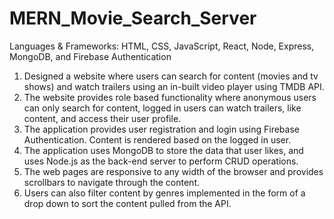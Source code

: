 # MERN_Movie_Search_Server

Languages & Frameworks: HTML, CSS, JavaScript, React, Node, Express, MongoDB, and Firebase Authentication 

1. Designed a website where users can search for content (movies and tv shows) and watch trailers using an in-built video player using TMDB API. 
2. The website provides role based functionality where anonymous users can only search for content, logged in users can watch trailers, like content, and access their user profile. 
3. The application provides user registration and login using Firebase Authentication. Content is rendered based on the logged in user. 
4. The application uses MongoDB to store the data that user likes, and uses Node.js as the back-end server to perform CRUD operations. 
5. The web pages are responsive to any width of the browser and provides scrollbars to navigate through the content. 
6. Users can also filter content by genres implemented in the form of a drop down to sort the content pulled from the API.
